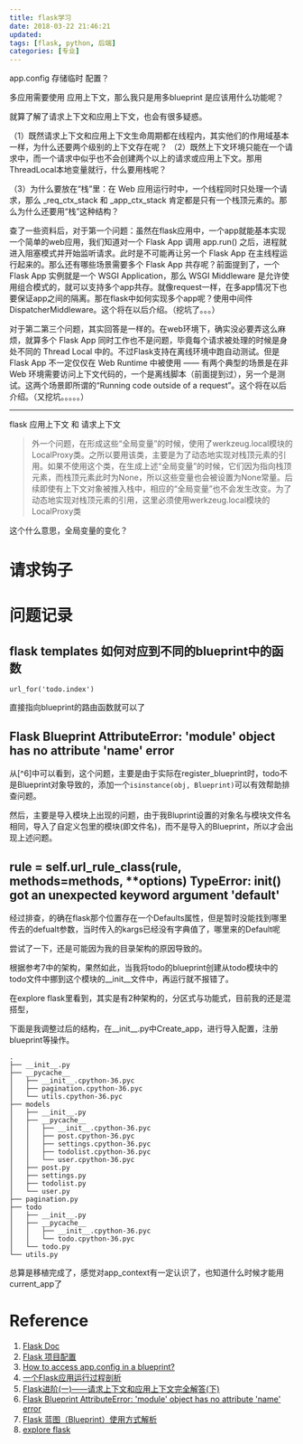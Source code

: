 ```yaml
---
title: flask学习
date: 2018-03-22 21:46:21
updated:
tags: [flask, python, 后端]
categories: [专业]
---
```


app.config 存储临时 配置？

多应用需要使用 应用上下文，那么我只是用多blueprint 是应该用什么功能呢？

就算了解了请求上下文和应用上下文，也会有很多疑惑。

（1）既然请求上下文和应用上下文生命周期都在线程内，其实他们的作用域基本一样，为什么还要两个级别的上下文存在呢？
（2）既然上下文环境只能在一个请求中，而一个请求中似乎也不会创建两个以上的请求或应用上下文。那用ThreadLocal本地变量就行，什么要用栈呢？

（3）为什么要放在“栈”里：在 Web 应用运行时中，一个线程同时只处理一个请求，那么 _req_ctx_stack 和 _app_ctx_stack 肯定都是只有一个栈顶元素的。那么为什么还要用“栈”这种结构？

查了一些资料后，对于第一个问题：虽然在flask应用中，一个app就能基本实现一个简单的web应用，我们知道对一个 Flask App 调用 app.run() 之后，进程就进入阻塞模式并开始监听请求。此时是不可能再让另一个 Flask App 在主线程运行起来的。那么还有哪些场景需要多个 Flask App 共存呢？前面提到了，一个 Flask App 实例就是一个 WSGI Application，那么 WSGI Middleware 是允许使用组合模式的，就可以支持多个app共存。就像request一样，在多app情况下也要保证app之间的隔离。那在flask中如何实现多个app呢？使用中间件DispatcherMiddleware。这个将在以后介绍。（挖坑了。。。）

对于第二第三个问题，其实回答是一样的。在web环境下，确实没必要弄这么麻烦，就算多个 Flask App 同时工作也不是问题，毕竟每个请求被处理的时候是身处不同的 Thread Local 中的。不过Flask支持在离线环境中跑自动测试。但是 Flask App 不一定仅仅在 Web Runtime 中被使用 —— 有两个典型的场景是在非 Web 环境需要访问上下文代码的，一个是离线脚本（前面提到过），另一个是测试。这两个场景即所谓的“Running code outside of a request”。这个将在以后介绍。（又挖坑。。。。。）


-----

flask 应用上下文 和 请求上下文

>外一个问题，在形成这些“全局变量”的时候，使用了werkzeug.local模块的LocalProxy类。之所以要用该类，主要是为了动态地实现对栈顶元素的引用。如果不使用这个类，在生成上述“全局变量”的时候，它们因为指向栈顶元素，而栈顶元素此时为None，所以这些变量也会被设置为None常量。后续即使有上下文对象被推入栈中，相应的“全局变量”也不会发生改变。为了动态地实现对栈顶元素的引用，这里必须使用werkzeug.local模块的LocalProxy类

这个什么意思，全局变量的变化？


# 请求钩子



# 问题记录

## flask templates 如何对应到不同的blueprint中的函数

```
url_for('todo.index')
```

直接指向blueprint的路由函数就可以了

## Flask Blueprint AttributeError: 'module' object has no attribute 'name' error

从[^6]中可以看到，这个问题，主要是由于实际在register_blueprint时，todo不是Blueprint对象导致的，添加一个`isinstance(obj, Blueprint)`可以有效帮助排查问题。

然后，主要是导入模块上出现的问题，由于我Bluprint设置的对象名与模块文件名相同，导入了自定义包里的模块(即文件名)，而不是导入的Blueprint，所以才会出现上述问题。

## rule = self.url_rule_class(rule, methods=methods, **options) TypeError: __init__() got an unexpected keyword argument 'default'

经过排查，的确在flask那个位置存在一个Defaults属性，但是暂时没能找到哪里传去的defualt参数，当时传入的kargs已经没有字典值了，哪里来的Default呢

尝试了一下，还是可能因为我的目录架构的原因导致的。

根据参考7中的架构，果然如此，当我将todo的blueprint创建从todo模块中的todo文件中挪到这个模块的__init__文件中，再运行就不报错了。

在explore flask里看到，其实是有2种架构的，分区式与功能式，目前我的还是混搭型，

下面是我调整过后的结构，在__init__.py中Create_app，进行导入配置，注册blueprint等操作。
```
.
├── __init__.py
├── __pycache__
│   ├── __init__.cpython-36.pyc
│   ├── pagination.cpython-36.pyc
│   └── utils.cpython-36.pyc
├── models
│   ├── __init__.py
│   ├── __pycache__
│   │   ├── __init__.cpython-36.pyc
│   │   ├── post.cpython-36.pyc
│   │   ├── settings.cpython-36.pyc
│   │   ├── todolist.cpython-36.pyc
│   │   └── user.cpython-36.pyc
│   ├── post.py
│   ├── settings.py
│   ├── todolist.py
│   └── user.py
├── pagination.py
├── todo
│   ├── __init__.py
│   ├── __pycache__
│   │   ├── __init__.cpython-36.pyc
│   │   └── todo.cpython-36.pyc
│   └── todo.py
└── utils.py
```

总算是移植完成了，感觉对app_context有一定认识了，也知道什么时候才能用current_app了


# Reference
1. [Flask Doc]()
2. [Flask 项目配置](https://zhuanlan.zhihu.com/p/24055329)
3. [How to access app.config in a blueprint?
](https://stackoverflow.com/questions/18214612/how-to-access-app-config-in-a-blueprint)
4. [一个Flask应用运行过程剖析](http://fanchunke.me/Flask/%E4%B8%80%E4%B8%AAFlask%E5%BA%94%E7%94%A8%E8%BF%90%E8%A1%8C%E8%BF%87%E7%A8%8B%E5%89%96%E6%9E%90/)
5. [Flask进阶(一)——请求上下文和应用上下文完全解答(下)](https://blog.csdn.net/sodawaterer/article/details/71124899)
6. [Flask Blueprint AttributeError: 'module' object has no attribute 'name' error](https://stackoverflow.com/questions/26550180/flask-blueprint-attributeerror-module-object-has-no-attribute-name-error)
7. [Flask 蓝图（Blueprint）使用方式解析](https://www.jianshu.com/p/95b584e4f76e)
8. [explore flask](https://spacewander.github.io/explore-flask-zh/7-blueprints.html)